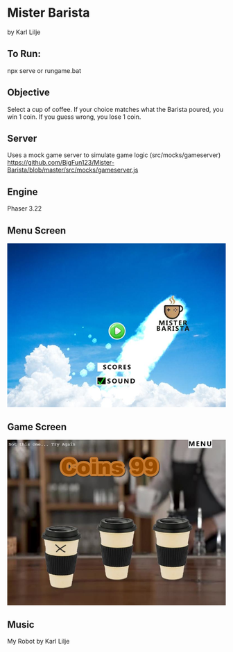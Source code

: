 # Mister Barista
by Karl Lilje

## To Run: 
npx serve 
or 
rungame.bat

## Objective  
Select a cup of coffee. 
If your choice matches what the Barista poured, you win 1 coin. 
If you guess wrong, you lose 1 coin.

## Server
Uses a mock game server to simulate game logic
(src/mocks/gameserver)
https://github.com/BigFun123/Mister-Barista/blob/master/src/mocks/gameserver.js

## Engine
Phaser 3.22

## Menu Screen
![Menu Screen](/doc/screen0.JPG)


## Game Screen
![Game Screen](/doc/screen1.JPG)


## Music
My Robot by Karl Lilje